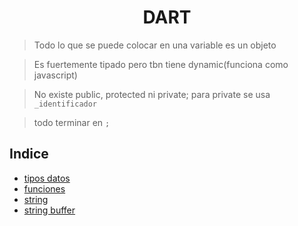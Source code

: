 <h1 align="center">DART</h1>

> Todo lo que se puede colocar en una variable es un objeto

> Es fuertemente tipado pero tbn tiene dynamic(funciona como javascript)

> No existe public, protected ni private; para private se usa `_identificador`

> todo terminar en `;`


## Indice
- [tipos datos](tipos_datos.dart)
- [funciones](funciones.dart)
- [string](String.dart)
- [string buffer](stringBuffer.dart)